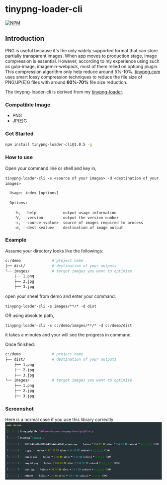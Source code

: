 # tinypng-loader-cli
[![NPM](https://nodei.co/npm/tinypng-loader-cli.png)](https://www.npmjs.com/package/tinypng-loader-cli)

## Introduction
PNG is useful because it's the only widely supported format that can store partially transparent images.
When app moves to production stage, image compression is essential. However, according to my experience using
such as gulp-image, imagemin-webpack, most of them relied on optipng plugin. This compression algorithm only help reduce
around 5%-10%. [tinypng.com](https://tinypng.com) uses smart lossy compression techniques to reduce the file size of PNG/JP(E)G files
with around <b>60%-70%</b> file size reduction.

The tinypng-loader-cli is derived from my [tinypng-loader](https://github.com/jf3096/tinypng-loader).

### Compatible Image
* PNG
* JP(E)G

### Get Started
```bash
npm install tinypng-loader-cli@1.0.5 -g
```

### How to use

Open your command line or shell and key in,

`tinypng-loader-cli -s <source of your images> -d <destination of your images>`

```
  Usage: index [options]

  Options:

    -h, --help            output usage information
    -V, --version         output the version number
    -s, --source <value>  source of images required to process
    -d, --dest <value>    destination of image output
```

### Example

Assume your directory looks like the followings:
```sh
c:/demo              # project name
├── dist/            # destination of your outputs
└── images/          # target images you want to optimize
    ├── 1.png
    ├── 2.jpg
    ├── 3.jpg
```

open your sheel from demo and enter your command:

`tinypng-loader-cli -s images/**/* -d dist`

OR using absolute path,

`tinypng-loader-cli -s c:/demo/images/**/* -d c:/demo/dist`

it takes a minutes and your will see the progress in command.

Once finished:

```sh
c:/demo              # project name
├── dist/            # destination of your outputs
    ├── 1.png
    ├── 2.jpg
    ├── 3.jpg
└── images/          # target images you want to optimize
    ├── 1.png
    ├── 2.jpg
    ├── 3.jpg
```

### Screenshot
Here is a normal case if you use this library correctly
![alt tag](/git-img/success.png)
